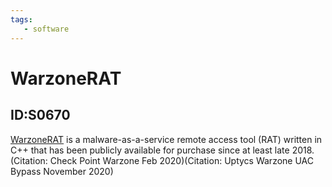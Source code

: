 ```yaml
---
tags:
   - software
---
```

# WarzoneRAT
## ID:S0670
[WarzoneRAT](/mitre/software/S0670) is a malware-as-a-service remote access tool (RAT) written in C++ that has been publicly available for purchase since at least late 2018.(Citation: Check Point Warzone Feb 2020)(Citation: Uptycs Warzone UAC Bypass November 2020)
